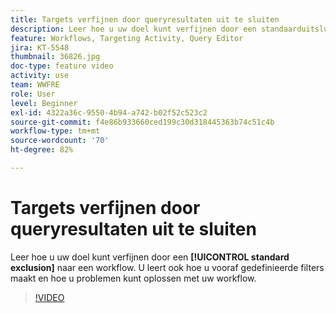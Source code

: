 ```yaml
---
title: Targets verfijnen door queryresultaten uit te sluiten
description: Leer hoe u uw doel kunt verfijnen door een standaarduitsluiting toe te passen op een workflow. U leert ook hoe u vooraf gedefinieerde filters maakt en hoe u problemen kunt oplossen met uw workflow.
feature: Workflows, Targeting Activity, Query Editor
jira: KT-5548
thumbnail: 36826.jpg
doc-type: feature video
activity: use
team: WWFRE
role: User
level: Beginner
exl-id: 4322a36c-9550-4b94-a742-b02f52c523c2
source-git-commit: f4e86b933660ced199c30d318445363b74c51c4b
workflow-type: tm+mt
source-wordcount: '70'
ht-degree: 82%

---
```


# Targets verfijnen door queryresultaten uit te sluiten

Leer hoe u uw doel kunt verfijnen door een **[!UICONTROL standard exclusion]** naar een workflow. U leert ook hoe u vooraf gedefinieerde filters maakt en hoe u problemen kunt oplossen met uw workflow.

>[!VIDEO](https://video.tv.adobe.com/v/36826?quality=12&learn=on)
